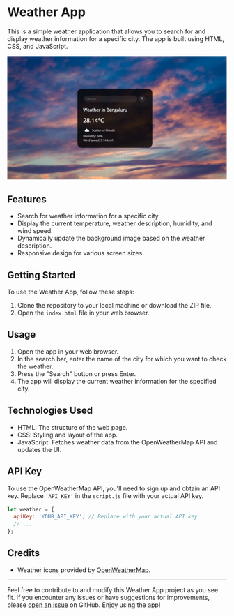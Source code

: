 # Weather App

This is a simple weather application that allows you to search for and display weather information for a specific city. The app is built using HTML, CSS, and JavaScript.

![Weather App Screenshot](./screenshot.png)

## Features

- Search for weather information for a specific city.
- Display the current temperature, weather description, humidity, and wind speed.
- Dynamically update the background image based on the weather description.
- Responsive design for various screen sizes.

## Getting Started

To use the Weather App, follow these steps:

1. Clone the repository to your local machine or download the ZIP file.
2. Open the `index.html` file in your web browser.


## Usage

1. Open the app in your web browser.
2. In the search bar, enter the name of the city for which you want to check the weather.
3. Press the "Search" button or press Enter.
4. The app will display the current weather information for the specified city.

## Technologies Used

- HTML: The structure of the web page.
- CSS: Styling and layout of the app.
- JavaScript: Fetches weather data from the OpenWeatherMap API and updates the UI.

## API Key

To use the OpenWeatherMap API, you'll need to sign up and obtain an API key. Replace `'API_KEY'` in the `script.js` file with your actual API key.

```javascript
let weather = {
  apiKey: 'YOUR_API_KEY', // Replace with your actual API key
  // ...
};
```

## Credits

- Weather icons provided by [OpenWeatherMap](https://openweathermap.org/weather-conditions).



---

Feel free to contribute to and modify this Weather App project as you see fit. If you encounter any issues or have suggestions for improvements, please [open an issue](https://github.com/your-username/your-repo/issues) on GitHub. Enjoy using the app!
